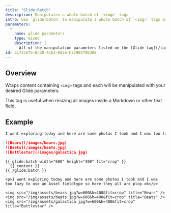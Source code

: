 ```yaml
---
title: "Glide:Batch"
description: Manipulates a whole batch of `<img>` tags
intro: Use `glide:batch` to manipulate a whole batch of `<img>` tags with [Glide](/tags/glide).
parameters:
  -
    name: glide parameters
    type: mixed
    description: |
      All of the manipulation parameters listed on the [Glide tag](/tags/glide#parameters).
id: 5173c6fb-8c28-4cb1-9d2e-b7c902f96308
---
```

## Overview

Wraps content containing `<img>` tags and each will be manipulated with your desired Glide parameters.

This tag is useful when resizing all images inside a Markdown or other text field.

## Example

``` markdown
I went exploring today and here are some photos I took and I was too lazy to use an Asset fieldtype so here they all are plop ok

![Bears](/images/bears.jpg)
![Beets](/images/beets.jpg)
![Battlestar](/images/galactica.jpg)
```

```
{{ glide:batch width="600" height="400" fit="crop" }}
  {{ content }}
{{ /glide:batch }}
```

``` output
<p>I went exploring today and here are some photos I took and I was too lazy to use an Asset fieldtype so here they all are plop ok</p>

<img src="/img/assets/bears.jpg?w=600&h=400&fit=crop" title="Bears" />
<img src="/img/assets/beats.jpg?w=600&h=400&fit=crop" title="Beats" />
<img src="/img/assets/galactica.jpg?w=600&h=400&fit=crop" title="Battlestar" />
```
